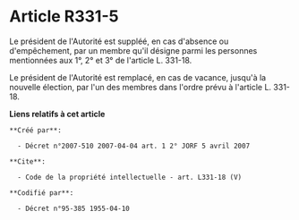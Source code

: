 # Article R331-5

Le président de l'Autorité est suppléé, en cas d'absence ou d'empêchement, par un membre qu'il désigne parmi les personnes
mentionnées aux 1°, 2° et 3° de l'article L. 331-18.

Le président de l'Autorité est remplacé, en cas de vacance, jusqu'à la nouvelle élection, par l'un des membres dans l'ordre
prévu à l'article L. 331-18.

**Liens relatifs à cet article**

	**Créé par**:

	  - Décret n°2007-510 2007-04-04 art. 1 2° JORF 5 avril 2007

	**Cite**:

	  - Code de la propriété intellectuelle - art. L331-18 (V)

	**Codifié par**:

	  - Décret n°95-385 1955-04-10
